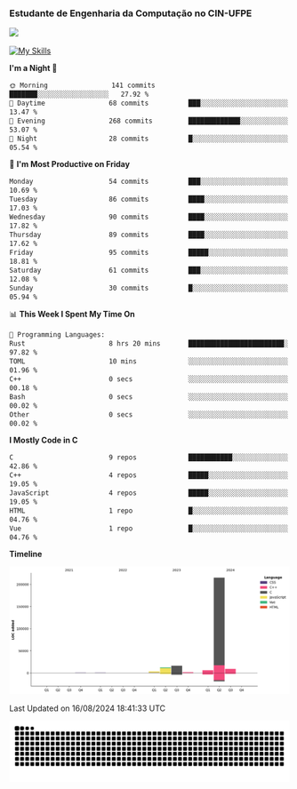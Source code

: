 
### Estudante de Engenharia da Computação no CIN-UFPE
<div>
      <!--<img width=400 src="https://github-readme-stats.vercel.app/api?username=Zed201&show_icons=true&theme=tokyonight" /-->
      <img width=400 src='https://leetcode.card.workers.dev/Zed201?theme=nord&font=baloo&extension=null' />
</div>


[![My Skills](https://skillicons.dev/icons?i=c,cpp,rust,py,java,neovim&theme=dark)](https://skillicons.dev)

<!--START_SECTION:waka-->
**I'm a Night 🦉** 

```text
🌞 Morning                141 commits         ███████░░░░░░░░░░░░░░░░░░   27.92 % 
🌆 Daytime                68 commits          ███░░░░░░░░░░░░░░░░░░░░░░   13.47 % 
🌃 Evening                268 commits         █████████████░░░░░░░░░░░░   53.07 % 
🌙 Night                  28 commits          █░░░░░░░░░░░░░░░░░░░░░░░░   05.54 % 
```
📅 **I'm Most Productive on Friday** 

```text
Monday                   54 commits          ███░░░░░░░░░░░░░░░░░░░░░░   10.69 % 
Tuesday                  86 commits          ████░░░░░░░░░░░░░░░░░░░░░   17.03 % 
Wednesday                90 commits          ████░░░░░░░░░░░░░░░░░░░░░   17.82 % 
Thursday                 89 commits          ████░░░░░░░░░░░░░░░░░░░░░   17.62 % 
Friday                   95 commits          █████░░░░░░░░░░░░░░░░░░░░   18.81 % 
Saturday                 61 commits          ███░░░░░░░░░░░░░░░░░░░░░░   12.08 % 
Sunday                   30 commits          █░░░░░░░░░░░░░░░░░░░░░░░░   05.94 % 
```


📊 **This Week I Spent My Time On** 

```text
💬 Programming Languages: 
Rust                     8 hrs 20 mins       ████████████████████████░   97.82 % 
TOML                     10 mins             ░░░░░░░░░░░░░░░░░░░░░░░░░   01.96 % 
C++                      0 secs              ░░░░░░░░░░░░░░░░░░░░░░░░░   00.18 % 
Bash                     0 secs              ░░░░░░░░░░░░░░░░░░░░░░░░░   00.02 % 
Other                    0 secs              ░░░░░░░░░░░░░░░░░░░░░░░░░   00.02 % 
```

**I Mostly Code in C** 

```text
C                        9 repos             ███████████░░░░░░░░░░░░░░   42.86 % 
C++                      4 repos             █████░░░░░░░░░░░░░░░░░░░░   19.05 % 
JavaScript               4 repos             █████░░░░░░░░░░░░░░░░░░░░   19.05 % 
HTML                     1 repo              █░░░░░░░░░░░░░░░░░░░░░░░░   04.76 % 
Vue                      1 repo              █░░░░░░░░░░░░░░░░░░░░░░░░   04.76 % 
```



**Timeline**

![Lines of Code chart](https://raw.githubusercontent.com/Zed201/Zed201/master/assets/bar_graph.png)


 Last Updated on 16/08/2024 18:41:33 UTC
<!--END_SECTION:waka-->

<picture>
  <source media="(prefers-color-scheme: dark)" srcset="https://github.com/Zed201/Zed201/blob/output/github-contribution-grid-snake-dark.svg" />
  <img alt="github-snake" src="https://github.com/Zed201/Zed201/blob/output/github-contribution-grid-snake-dark.svg" />
</picture>
